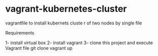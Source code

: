 # vagrant-kubernetes-cluster
vagrantfile to install kubernets cluste r of two nodes by single file


Requirements

1- install virtual box
2- install vagrant
3- clone this project and execute Vagrant file
  git clone 
  vagrant up 
